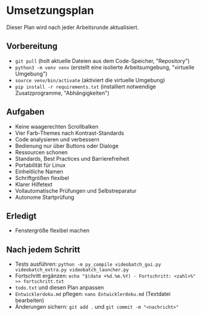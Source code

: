 # Umsetzungsplan

Dieser Plan wird nach jeder Arbeitsrunde aktualisiert.

## Vorbereitung
- `git pull` (holt aktuelle Dateien aus dem Code-Speicher, "Repository")
- `python3 -m venv venv` (erstellt eine isolierte Arbeitsumgebung, "virtuelle Umgebung")
- `source venv/bin/activate` (aktiviert die virtuelle Umgebung)
- `pip install -r requirements.txt` (installiert notwendige Zusatzprogramme, "Abhängigkeiten")

## Aufgaben
- Keine waagerechten Scrollbalken
- Vier Farb-Themes nach Kontrast-Standards
- Code analysieren und verbessern
- Bedienung nur über Buttons oder Dialoge
- Ressourcen schonen
- Standards, Best Practices und Barrierefreiheit
- Portabilität für Linux
- Einheitliche Namen
- Schriftgrößen flexibel
- Klarer Hilfetext
- Vollautomatische Prüfungen und Selbstreparatur
- Autonome Startprüfung

## Erledigt
- Fenstergröße flexibel machen

## Nach jedem Schritt
- Tests ausführen: `python -m py_compile videobatch_gui.py videobatch_extra.py videobatch_launcher.py`
- Fortschritt ergänzen: `echo "$(date +%d.%m.%Y) - Fortschritt: <zahl>%" >> fortschritt.txt`
- `todo.txt` und diesen Plan anpassen
- `Entwicklerdoku.md` pflegen: `nano Entwicklerdoku.md` (Textdatei bearbeiten)
- Änderungen sichern: `git add .` und `git commit -m "<nachricht>"`
